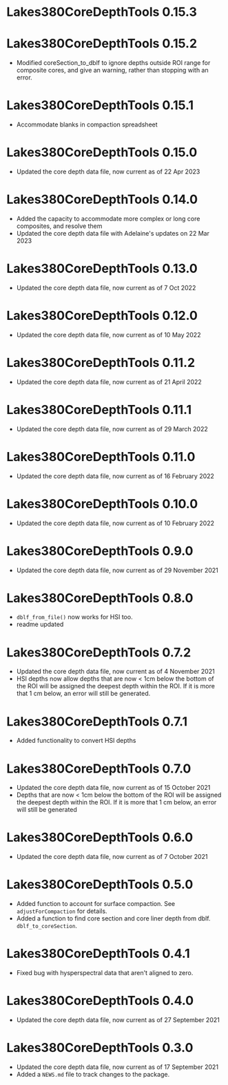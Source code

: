 # Lakes380CoreDepthTools 0.15.3

# Lakes380CoreDepthTools 0.15.2

* Modified coreSection_to_dblf to ignore depths outside ROI range for composite cores, and give an warning, rather than stopping with an error. 

# Lakes380CoreDepthTools 0.15.1

* Accommodate blanks in compaction spreadsheet

# Lakes380CoreDepthTools 0.15.0

* Updated the core depth data file, now current as of 22 Apr 2023

# Lakes380CoreDepthTools 0.14.0

* Added the capacity to accommodate more complex or long core composites, and resolve them
* Updated the core depth data file with Adelaine's updates on 22 Mar 2023

# Lakes380CoreDepthTools 0.13.0

* Updated the core depth data file, now current as of 7 Oct 2022

# Lakes380CoreDepthTools 0.12.0

* Updated the core depth data file, now current as of 10 May 2022

# Lakes380CoreDepthTools 0.11.2

* Updated the core depth data file, now current as of 21 April 2022

# Lakes380CoreDepthTools 0.11.1

* Updated the core depth data file, now current as of 29 March 2022

# Lakes380CoreDepthTools 0.11.0

* Updated the core depth data file, now current as of 16 February 2022

# Lakes380CoreDepthTools 0.10.0

* Updated the core depth data file, now current as of 10 February 2022

# Lakes380CoreDepthTools 0.9.0

* Updated the core depth data file, now current as of 29 November 2021

# Lakes380CoreDepthTools 0.8.0

* `dblf_from_file()` now works for HSI too. 
* readme updated

# Lakes380CoreDepthTools 0.7.2

* Updated the core depth data file, now current as of 4 November 2021
* HSI depths now allow depths that are now < 1cm below the bottom of the ROI will be assigned the deepest depth within the ROI. If it is more that 1 cm below, an error will still be generated.

# Lakes380CoreDepthTools 0.7.1

* Added functionality to convert HSI depths


# Lakes380CoreDepthTools 0.7.0

* Updated the core depth data file, now current as of 15 October 2021
* Depths that are now < 1cm below the bottom of the ROI will be assigned the deepest depth within the ROI. If it is more that 1 cm below, an error will still be generated

# Lakes380CoreDepthTools 0.6.0

* Updated the core depth data file, now current as of 7 October 2021

# Lakes380CoreDepthTools 0.5.0

* Added function to account for surface compaction. See `adjustForCompaction` for details.
* Added a function to find core section and core liner depth from dblf. `dblf_to_coreSection`. 

# Lakes380CoreDepthTools 0.4.1

* Fixed bug with hysperspectral data that aren't aligned to zero.

# Lakes380CoreDepthTools 0.4.0

* Updated the core depth data file, now current as of 27 September 2021


# Lakes380CoreDepthTools 0.3.0

* Updated the core depth data file, now current as of 17 September 2021
* Added a `NEWS.md` file to track changes to the package.

